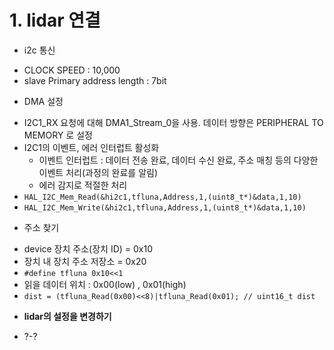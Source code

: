 # 1. lidar 연결
 - i2c 통신
 * CLOCK SPEED : 10,000
 * slave Primary address length : 7bit

 - DMA 설정
 * I2C1_RX 요청에 대해 DMA1_Stream_0을 사용. 데이터 방향은 PERIPHERAL TO MEMORY 로 설정
 * I2C1의 이벤트, 에러 인터럽트 활성화
   * 이벤트 인터럽트 : 데이터 전송 완료, 데이터 수신 완료, 주소 매칭 등의 다양한 이벤트 처리(과정의 완료를 알림)
   * 에러 감지로 적절한 처리
 * `HAL_I2C_Mem_Read(&hi2c1,tfluna,Address,1,(uint8_t*)&data,1,10)`
 * `HAL_I2C_Mem_Write(&hi2c1,tfluna,Address,1,(uint8_t*)&data,1,10)`

 - 주소 찾기
 * device 장치 주소(장치 ID) = 0x10
 * 장치 내 장치 주소 저장소 = 0x20
 * `#define tfluna 0x10<<1`
 * 읽을 데이터 위치 : 0x00(low) , 0x01(high)
 * `dist = (tfluna_Read(0x00)<<8)|tfluna_Read(0x01); // uint16_t dist `


 - **lidar의 설정을 변경하기**
 * ?-?


